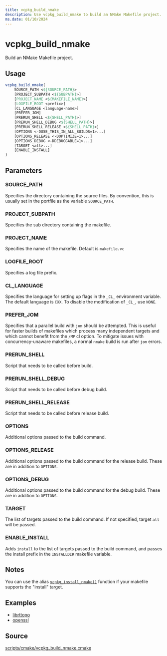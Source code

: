 ```yaml
---
title: vcpkg_build_nmake
description: Use vcpkg_build_nmake to build an NMake Makefile project.
ms.date: 01/10/2024
---
```

# vcpkg_build_nmake

Build an NMake Makefile project.

## Usage

```cmake
vcpkg_build_nmake(
    SOURCE_PATH <${SOURCE_PATH}>
    [PROJECT_SUBPATH <${SUBPATH}>]
    [PROJECT_NAME <${MAKEFILE_NAME}>]
    [LOGFILE_ROOT <prefix>]
    [CL_LANGUAGE <language-name>]
    [PREFER_JOM]
    [PRERUN_SHELL <${SHELL_PATH}>]
    [PRERUN_SHELL_DEBUG <${SHELL_PATH}>]
    [PRERUN_SHELL_RELEASE <${SHELL_PATH}>]
    [OPTIONS <-DUSE_THIS_IN_ALL_BUILDS=1>...]
    [OPTIONS_RELEASE <-DOPTIMIZE=1>...]
    [OPTIONS_DEBUG <-DDEBUGGABLE=1>...]
    [TARGET <all>...]
    [ENABLE_INSTALL]
)
```

## Parameters

### SOURCE_PATH

Specifies the directory containing the source files.
By convention, this is usually set in the portfile as the variable `SOURCE_PATH`.

### PROJECT_SUBPATH

Specifies the sub directory containing the makefile.

### PROJECT_NAME

Specifies the name of the makefile.
Default is `makefile.vc`

### LOGFILE_ROOT

Specifies a log file prefix.

### CL_LANGUAGE

Specifies the language for setting up flags in the `_CL_` environment variable.
The default language is `CXX`.
To disable the modification of `_CL_`, use `NONE`.

### PREFER_JOM

Specifies that a parallel build with `jom` should be attempted.
This is useful for faster builds of makefiles which process many independent targets
and which cannot benefit from the `/MP` cl option.
To mitigate issues with concurrency-unaware makefiles, a normal `nmake` build is run after `jom` errors.

### PRERUN_SHELL

Script that needs to be called before build.

### PRERUN_SHELL_DEBUG

Script that needs to be called before debug build.

### PRERUN_SHELL_RELEASE

Script that needs to be called before release build.

### OPTIONS

Additional options passed to the build command.

### OPTIONS_RELEASE

Additional options passed to the build command for the release build. These are in addition to `OPTIONS`.

### OPTIONS_DEBUG

Additional options passed to the build command for the debug build. These are in addition to `OPTIONS`.

### TARGET

The list of targets passed to the build command.
If not specified, target `all` will be passed.

### ENABLE_INSTALL

Adds `install` to the list of targets passed to the build command,
and passes the install prefix in the `INSTALLDIR` makefile variable.

## Notes

You can use the alias [`vcpkg_install_nmake()`](vcpkg_install_nmake.md) function if your makefile supports the
"install" target.

## Examples

- [librttopo](https://github.com/microsoft/vcpkg/blob/master/ports/librttopo/portfile.cmake)
- [openssl](https://github.com/microsoft/vcpkg/blob/master/ports/openssl/portfile.cmake)

## Source

[scripts/cmake/vcpkg\_build\_nmake.cmake](https://github.com/Microsoft/vcpkg/blob/master/scripts/cmake/vcpkg_build_nmake.cmake)

